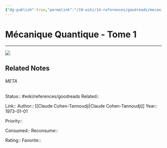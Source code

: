 ```yaml
---
{"dg-publish":true,"permalink":"/10-wiki/14-references/goodreads/mecanique-quantique-tome-1-20230122082346/","title":"Mécanique Quantique - Tome 1"}
---
```


# Mécanique Quantique - Tome 1
---
![](https://i.gr-assets.com/images/S/compressed.photo.goodreads.com/books/1545581679l/43320851._SX318_.jpg)

## Related Notes




###### META
Status:: #wiki/references/goodreads
Related:: 

Link:: 
Author:: [[Claude Cohen-Tannoudji\|Claude Cohen-Tannoudji]]
Year:: 1973-01-01

Priority:: 

Consumed:: 
Reconsume:: 

Rating:: 
Favorite:: 
